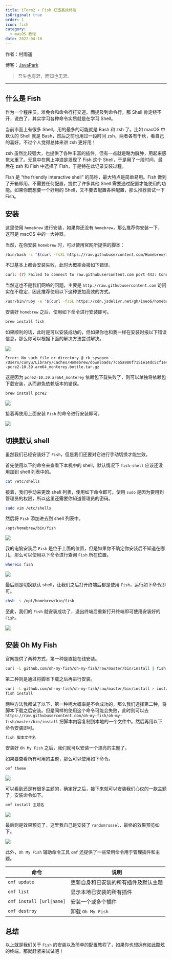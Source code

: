 ```yaml
---
title: iTerm2 + Fish 打造高效终端
isOriginal: true
order: 1
icon: fish
category:
  - macOS 教程
date: 2022-04-10
---
```


作者：村雨遥

博客：[JavaPark](https://cunyu1943.github.io/JavaPark)

> 吾生也有涯，而知也无涯。

---

## 什么是 Fish

作为一个程序员，难免会和命令行打交道。而提及到命令行，那 Shell 肯定绕不开，说白了，其实学习各种命令实质就是在学习 Shell。

当前市面上有很多 Shell，用的最多的可能就是 Bash 和 zsh 了。比如 macOS 中默认的 Shell 就是 Bash，然后之前也用过一段时间 zsh，两者各有千秋，看自己的喜好，不过个人觉得总体来讲 zsh 更好用！

zsh 虽然比较强大，也提供了各种丰富的插件，但有一点就是略为臃肿，用起来感觉太重了。无意中在网上冲浪是发现了 Fish 这个 Shell，于是用了一段时间，最后在 zsh 和 Fish 中选择了 Fish，于是特在此记录安装过程。

Fish 是 “the friendly interactive shell” 的简称，最大特点是简单易用。Fish 做到了开箱即用，不需要任何配置，提供了许多其他 Shell 需要通过配置才能使用的功能。如果你既想要一个好用的 Shell，又不要去配置各种配置，那么推荐尝试一下 Fish。

## 安装

这里使用 `homebrew` 进行安装，如果你还没有 `homebrew`，那么推荐你安装一下，这可是 macOS 中的一大神器。

当然，在你安装 `homebrew` 时，可以使用官网所提供的脚本：

```sh
/bin/bash -c "$(curl -fsSL https://raw.githubusercontent.com/Homebrew/install/master/install.sh)"
```

不过基本上都会安装失败，此时大概率会报如下错误。

```sh
curl: (7) Failed to connect to raw.githubusercontent.com port 443: Connection refused
```

当然这也不是我们网络的问题，主要是 `http://raw.githubusercontent.com` 访问实在不稳定，因此推荐使用以下这种更加高效的方式。

```sh
/usr/bin/ruby -e "$(curl -fsSL https://cdn.jsdelivr.net/gh/ineo6/homebrew-install/install)"
```

安装好 `homebrew` 之后，使用如下命令进行安装即可。

```sh
brew install fish
```

如果顺利的话，此时是可以安装成功的，但如果你也和我一样在安装时报以下错误信息，那么你可以根据下面的解决方法尝试解决。

![](../../../.vuepress/public/img/macOS/20220410-fish-shell/fish-install.png)

```shell
Error: No such file or directory @ rb_sysopen - /Users/cunyu/Library/Caches/Homebrew/downloads/7c65a980f7151e14dc5cf1e45ff29b9456a318d6868b1e78a7cd9369a3de144b--pcre2-10.39.arm64_monterey.bottle.tar.gz
```

这是因为 `pcre2-10.39.arm64_monterey` 依赖包下载失败了，则可以单独将依赖包下载安装，从而避免依赖版本的错误。

```sh
brew install pcre2
```

![](../../../.vuepress/public/img/macOS/20220410-fish-shell/pcre2.png)

接着再使用上面安装 `Fish` 的命令进行安装即可。

![](../../../.vuepress/public/img/macOS/20220410-fish-shell/fish-finish.png)

## 切换默认 shell

虽然我们已经安装好了 `Fish`，但是我们还要对它进行手动切换才能生效。

首先使用以下的命令来查看下本机中的 shell，默认情况下 `fish-shell` 应该还没用加到 shell 列表中的。

```sh
cat /etc/shells
```

接着，我们手动来更改 shell 列表，使用如下命令即可。使用 `sudo` 是因为要用到管理员的权限，所以这里还需要你知道管理员的密码。

```sh
sudo vim /etc/shells
```

然后将 `Fish` 添加进去到 shell 列表中。

```sh
/opt/homebrew/bin/fish
```

![](../../../.vuepress/public/img/macOS/20220410-fish-shell/change-shell.png)

我的电脑安装后 `Fish` 是位于上面的位置，但是如果你不确定你安装后不知道在哪儿，那么可以使用以下命令进行查询 `Fish` 所在位置。

```sh
whereis fish
```

![](../../../.vuepress/public/img/macOS/20220410-fish-shell/whereis-fish.png)

最后则是切换默认 shell，让我们之后打开终端后都是使用 `Fish`，运行如下命令即可。

```sh
chsh -s /opt/homebrew/bin/fish
```

至此，我们的 `Fish` 就安装成功了，退出终端后重新打开终端即可使用安装好的 `Fish`。

![](../../../.vuepress/public/img/macOS/20220410-fish-shell/chsh.png)

## 安装 Oh My Fish

官网提供了两种方式，第一种是直接在线安装。

```sh
curl -L github.com/oh-my-fish/oh-my-fish/raw/master/bin/install | fish
```

第二种则是通过将脚本下载之后再进行安装。

```sh
curl -L github.com/oh-my-fish/oh-my-fish/raw/master/bin/install > install
fish install
```

两种方法我都试了以下，第一种呢大概率是不会成功的，那么我们选择第二种，将脚本下载之后安装。但是同样的使用这个命令可能会失败，此时则可以去 `https://raw.githubusercontent.com/oh-my-fish/oh-my-fish/master/bin/install` 把脚本内容复制到本地的一个文件中。然后再用以下命令安装即可。

```sh
fish 脚本文件名
```

安装好 `Oh My Fish` 之后，我们就可以安装一个漂亮的主题了。

如果要查看所有可用的主题，那么可以使用如下命令。

```sh
omf theme
```

![](../../../.vuepress/public/img/macOS/20220410-fish-shell/ofm-theme.png)

可以看到还是有很多主题的，确定好之后，接下来就可以安装我们心仪的一款主题了，安装命令如下。

```sh
omf install 主题名
```

![](../../../.vuepress/public/img/macOS/20220410-fish-shell/fish-theme.png)

最后则是效果预览了，这里我自己是安装了 `randomrussel`，最终的效果预览如下。

![](../../../.vuepress/public/img/macOS/20220410-fish-shell/preview.png)

此外，`Oh My Fish` 辅助命令工具 `omf` 还提供了一些常用命令用于管理插件和主题。

| 命令                      | 说明                                 |
| ------------------------- | ------------------------------------ |
| `omf update`              | 更新自身和已安装的所有插件及默认主题 |
| `omf list`                | 显示本地已安装的所有插件             |
| `omf install [url\|name]` | 安装一个或多个插件                   |
| `omf destroy`             | 卸载 `Oh My Fish`                    |

## 总结

以上就是我们关于 `Fish` 的安装以及简单的配置教程了，如果你也想拥有如此酷炫的终端，那就赶紧来试试吧！
